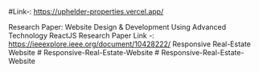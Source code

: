 #Link-: https://uphelder-properties.vercel.app/

Research Paper: Website Design & Development Using Advanced Technology ReactJS
Research Paper Link -: https://ieeexplore.ieee.org/document/10428222/
Responsive Real-Estate Website
#   R e s p o n s i v e - R e a l - E s t a t e - W e b s i t e 
 
 #   R e s p o n s i v e - R e a l - E s t a t e - W e b s i t e 
 
 
